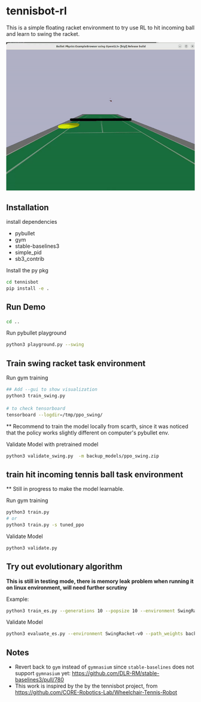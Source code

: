 # tennisbot-rl

This is a simple floating racket environment to try use RL to hit incoming ball and learn to swing the racket.

![](assets/tennis-strokes.gif)

## Installation

install dependencies
 - pybullet
 - gym
 - stable-baselines3
 - simple_pid
 - sb3_contrib

Install the py pkg
```bash
cd tennisbot
pip install -e . 
```

## Run Demo

```bash
cd ..
```

Run pybullet playground
```bash
python3 playground.py --swing
```

## Train swing racket task environment

Run gym training
```bash
## Add --gui to show visualization
python3 train_swing.py

# to check tensorboard
tensorboard --logdir=/tmp/ppo_swing/
```

** Recommend to train the model locally from scarth, since it was noticed that the policy works slightly different on computer's pybullet env.

Validate Model with pretrained model
```bash
python3 validate_swing.py  -m backup_models/ppo_swing.zip
```

## train hit incoming tennis ball task environment

** Still in progress to make the model learnable.

Run gym training
```bash
python3 train.py
# or 
python3 train.py -s tuned_ppo
```

Validate Model
```bash
python3 validate.py
```

## Try out evolutionary algorithm

**This is still in testing mode, there is memory leak problem when running it on linux environment, will need further scrutiny**

Example:
```bash
python3 train_es.py --generations 10 --popsize 10 --environment SwingRacket-v0
```

Validate Model
```bash
python3 evaluate_es.py --environment SwingRacket-v0 --path_weights backup_models/es_swing.dat
```

## Notes
 - Revert back to `gym` instead of `gymnasium` since `stable-baselines` does not support `gymnasium` yet: https://github.com/DLR-RM/stable-baselines3/pull/780
 - This work is inspired by the by the tennisbot project, from https://github.com/CORE-Robotics-Lab/Wheelchair-Tennis-Robot
